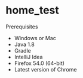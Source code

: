 # home_test

Prerequisites
* Windows or Mac
* Java 1.8
* Gradle
* IntelliJ Idea
* Firefox 54.0 (64-bit)
* Latest version of Chrome